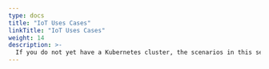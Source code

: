 ```yaml
---
type: docs
title: "IoT Uses Cases"
linkTitle: "IoT Uses Cases"
weight: 14
description: >-
  If you do not yet have a Kubernetes cluster, the scenarios in this section will guide you on using AKS as an Azure Arc-enabled Kubernetes cluster and simulate Azure IoT Edge environment in an automated fashion.
---
```

